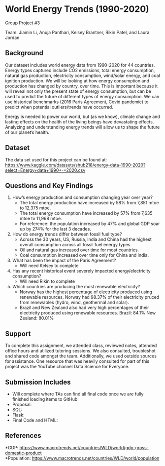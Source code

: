 # World Energy Trends (1990-2020)
Group Project #3

Team: Jiamin Li, Anuja Panthari, Kelsey Brantner, Rikin Patel, and Laura Jordan

## Background
Our dataset includes world energy data from 1990-2020 for 44 countries. Energy types captured include CO2 emissions, total energy consumption, natural gas production, electricity consumption, wind/solar energy, and coal ignition production. We will be looking at how energy consumption and production has changed by country, over time. This is important because it will reveal not only the present state of energy consumption, but can be used to predict the future of different types of energy consumption. We can use historical benchmarks (2016 Paris Agreement, Covid pandemic) to predict when potential outliers/trends have occurred. 

Energy is needed to power our world, but (as we know), climate change and lasting effects on the health of the living beings have devastating effects. Analyzing and understanding energy trends will allow us to shape the future of our planet’s health. 

## Dataset
The data set used for this project can be found at: https://www.kaggle.com/datasets/shub218/energy-data-1990-2020?select=Energy+data+1990+-+2020.csv

## Questions and Key Findings
1. How’s energy production and consumption changing year over year?
   * The total energy production have increased by 58% from 7,851 mtoe to 12,375 mtoe.
   * The total energy consumption have increased by 57% from 7,635 mtoe to 11,968 mtoe.
   * For reference: the population increased by 47% and global GDP soar up by 274% for the last 3 decades. 
2. How do energy trends differ between fossil fuel type?
   * Across the 30 years, US, Russia, India and China had the highest overall consumption across all fossil fuel energy types.
   * Oil and natural gas increased over time for most countries.
   * Coal consumption increased over time only for China and India.
3. What has been the impact of the Paris Agreement?
   * Will need Kelsey to complete
4. Has any recent historical event severely impacted energy/electricity consumption?
   * Will need Rikin to complete
5. Which countries are producing the most renewable electricity?
   * Norway has the highest percentage of electricity produced using renewable resources. Norway had 98.37% of their electricity pruced from renewables (hydro, wind, geothermal and solar).
   * Brazil and New Zealand also had very high percentages of their electricity produced using renewable resources.
Brazil: 84.1%
New Zealand: 80.01%

## Support
To complete this assignment, we attended class, reviewed notes, attended office hours and utilized tutoring sessions. We also consulted, troubleshot and shared code amongst the team. Additionally, we used outside sources for assistance. One resource that was heavily consulted for part of this project was the YouTube channel Data Science for Everyone. 

## Submission Includes 
* Will complete where TAs can find all final code once we are fully finished loading items to GitHub
* Proposal:
* SQL:
* Flask:
* Final Code and HTML:

## References
*GDP: https://www.macrotrends.net/countries/WLD/world/gdp-gross-domestic-product <br>
*Population: https://www.macrotrends.net/countries/WLD/world/population

